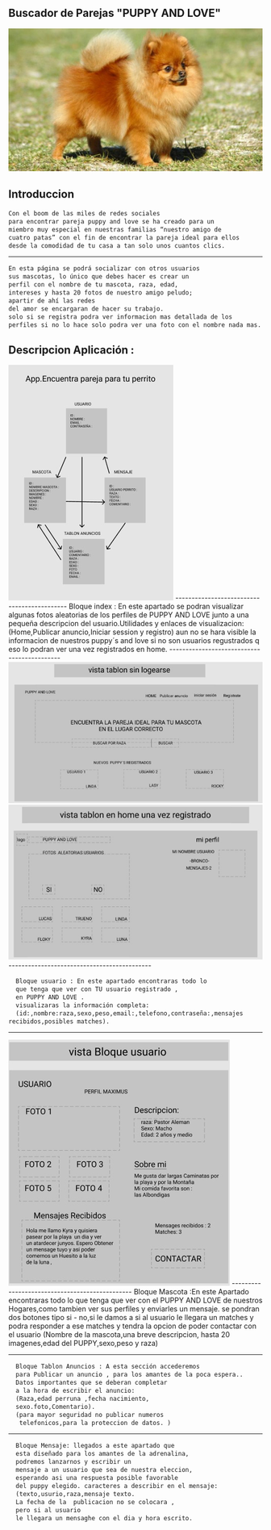 ## Buscador de Parejas "PUPPY AND LOVE"
<img src="./Img/pomerania-xl-848x477x80xX.jpg" alt="" srcset="">

## Introduccion
    Con el boom de las miles de redes sociales 
    para encontrar pareja puppy and love se ha creado para un 
    miembro muy especial en nuestras familias “nuestro amigo de 
    cuatro patas” con el fin de encontrar la pareja ideal para ellos 
    desde la comodidad de tu casa a tan solo unos cuantos clics.
 ------------------------------------
    En esta página se podrá socializar con otros usuarios 
    sus mascotas, lo único que debes hacer es crear un 
    perfil con el nombre de tu mascota, raza, edad, 
    intereses y hasta 20 fotos de nuestro amigo peludo; 
    apartir de ahí las redes 
    del amor se encargaran de hacer su trabajo.
    solo si se registra podra ver informacion mas detallada de los perfiles si no lo hace solo podra ver una foto con el nombre nada mas.
   

## Descripcion Aplicación :

<img src="./Img/Diagrama App.jpg" alt="" srcset="">
--------------------------------------------
      Bloque index : En este apartado se podran visualizar algunas 
      fotos aleatorias
      de los perfiles de PUPPY AND LOVE
      junto a una pequeña descripcion 
      del usuario.Utilidades y enlaces de 
      visualizacion:
      (Home,Publicar anuncio,Iniciar session y registro)
      aun no se hara visible la informacion de nuestros puppy´s and love si no son usuarios regustrados q eso lo podran ver una vez registrados en home.
--------------------------------------------
<img src="./Img/PAGINa index.jpg" alt="" srcset=""> <img src="./Img/PAGINA HOME LOGEADO.jpg" alt="" srcset="">
--------------------------------------------

      Bloque usuario : En este apartado encontraras todo lo 
      que tenga que ver con TU usuario registrado ,
      en PUPPY AND LOVE .
      visualizaras la información completa:
      (id:,nombre:raza,sexo,peso,email:,telefono,contraseña:,mensajes recibidos,posibles matches).
      
--------------------------------------------
<img src="./Img/Bloque Usuario.jpg" alt="" srcset="">
-----------------------------------------------
      Bloque Mascota :En este Apartado encontraras
      todo lo que tenga que ver con el 
      PUPPY AND LOVE de nuestros Hogares,como tambien ver sus perfiles y enviarles un mensaje. se pondran dos botones tipo si - no,si le damos a si al usuario le llegara un matches y podra responder a ese matches y tendra la opcion de poder contactar con el usuario
      (Nombre de la mascota,una breve descripcion,
      hasta 20 imagenes,edad del PUPPY,sexo,peso y raza)


---------------------------------------------      
      Bloque Tablon Anuncios : A esta sección accederemos
      para Publicar un anuncio , para los amantes de la poca espera..
      Datos importantes que se deberan completar
      a la hora de escribir el anuncio:
      (Raza,edad perruna ,fecha nacimiento,
      sexo.foto,Comentario).
      (para mayor seguridad no publicar numeros
       telefonicos,para la proteccion de datos. )
      
-----------------------------------------------

      Bloque Mensaje: llegados a este apartado que 
      esta diseñado para los amantes de la adrenalina,
      podremos lanzarnos y escribir un 
      mensaje a un usuario que sea de nuestra eleccion,
      esperando asi una respuesta posible favorable
      del puppy elegido. caracteres a describir en el mensaje:
      (texto,usurio,raza,mensaje texto.
      La fecha de la  publicacion no se colocara ,
      pero si al usuario 
      le llegara un mensaghe con el dia y hora escrito.







     
